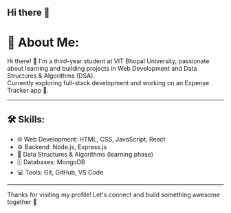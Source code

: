 ## Hi there 👋



# 💫 About Me:
Hi there! 👋 I'm a third-year student at VIT Bhopal University, passionate about learning and building projects in Web Development and Data Structures & Algorithms (DSA).  
Currently exploring full-stack development and working on an Expense Tracker app 🚀.

---

## 🛠️ Skills:
- 🌐 Web Development: HTML, CSS, JavaScript, React
- ⚙️ Backend: Node.js, Express.js
- 🧠 Data Structures & Algorithms (learning phase)
- 🗄️ Databases: MongoDB
- 💻 Tools: Git, GitHub, VS Code

---


Thanks for visiting my profile! Let's connect and build something awesome together 🤝
